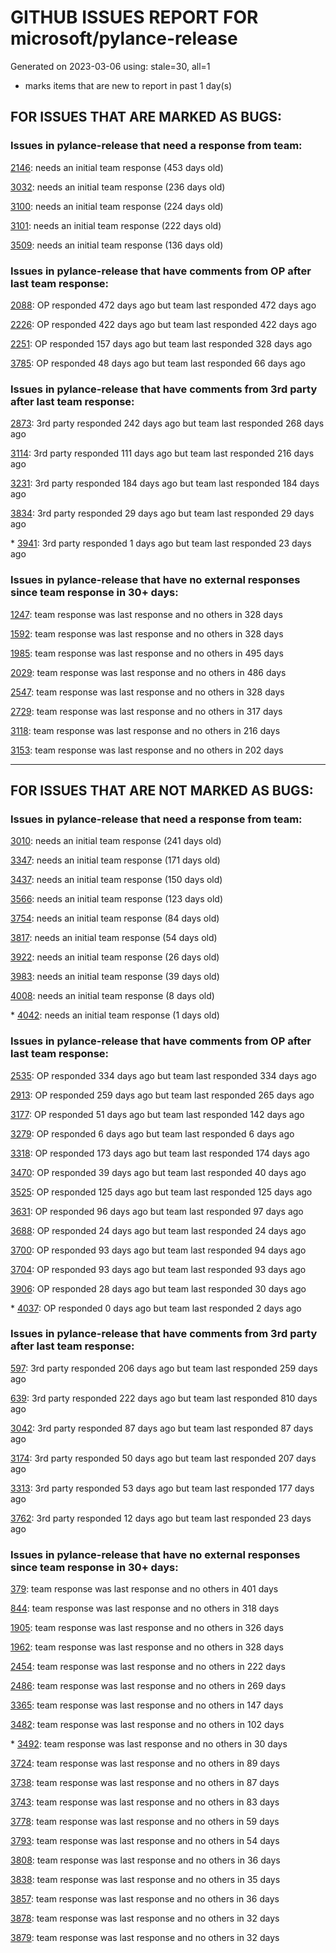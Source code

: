 
# GITHUB ISSUES REPORT FOR microsoft/pylance-release


Generated on 2023-03-06 using: stale=30, all=1


* marks items that are new to report in past 1 day(s)


## FOR ISSUES THAT ARE MARKED AS BUGS:


### Issues in pylance-release that need a response from team:


  [2146](https://github.com/microsoft/pylance-release/issues/2146 "&quot;Extract method&quot; produces syntax error with multiline except clause"): needs an initial team response (453 days old)

  [3032](https://github.com/microsoft/pylance-release/issues/3032 "[Bug] Function parentheses autocomplete does not recognize existing parentheses "): needs an initial team response (236 days old)

  [3100](https://github.com/microsoft/pylance-release/issues/3100 "Improvements for type aliases"): needs an initial team response (224 days old)

  [3101](https://github.com/microsoft/pylance-release/issues/3101 "Error with string formating and parameters autocomplete"): needs an initial team response (222 days old)

  [3509](https://github.com/microsoft/pylance-release/issues/3509 "Python code prompt in vscode with docstring"): needs an initial team response (136 days old)

### Issues in pylance-release that have comments from OP after last team response:


  [2088](https://github.com/microsoft/pylance-release/issues/2088 "SQLAlchemy Session __enter__ and __exit__ methods not being noticed."): OP responded 472 days ago but team last responded 472 days ago

  [2226](https://github.com/microsoft/pylance-release/issues/2226 "vscode resolves paths with `..` in them even if the directory doesn't exist / has invalid name"): OP responded 422 days ago but team last responded 422 days ago

  [2251](https://github.com/microsoft/pylance-release/issues/2251 "Sphinx Style Docstring Rendering Feature"): OP responded 157 days ago but team last responded 328 days ago

  [3785](https://github.com/microsoft/pylance-release/issues/3785 "auto-imports: `Self` type is imported from `typing` module, not `typing_extensions` in Python 3.9"): OP responded 48 days ago but team last responded 66 days ago

### Issues in pylance-release that have comments from 3rd party after last team response:


  [2873](https://github.com/microsoft/pylance-release/issues/2873 "Command 'Python: Restart Language Server' resulted in an error (command 'python.analysis.restartLanguageServer' not found)"): 3rd party responded 242 days ago but team last responded 268 days ago

  [3114](https://github.com/microsoft/pylance-release/issues/3114 "Assign to variable from commented-out magic command"): 3rd party responded 111 days ago but team last responded 216 days ago

  [3231](https://github.com/microsoft/pylance-release/issues/3231 "`itertools.count` docstring is not shown correctly"): 3rd party responded 184 days ago but team last responded 184 days ago

  [3834](https://github.com/microsoft/pylance-release/issues/3834 "Inappropriate type hint or obscured declaration error"): 3rd party responded 29 days ago but team last responded 29 days ago

\* [3941](https://github.com/microsoft/pylance-release/issues/3941 "UndefinedVariable in interactive window"): 3rd party responded 1 days ago but team last responded 23 days ago

### Issues in pylance-release that have no external responses since team response in 30+ days:


  [1247](https://github.com/microsoft/pylance-release/issues/1247 "&quot;No code actions available&quot; if Ctrl+. is hit quickly after moving the cursor"): team response was last response and no others in 328 days

  [1592](https://github.com/microsoft/pylance-release/issues/1592 "While on Live Share, host computer's cursor is moved to remote's cursor when docstring is auto-inserted"): team response was last response and no others in 328 days

  [1985](https://github.com/microsoft/pylance-release/issues/1985 "Popup from documentation does not respect indentation in code blocks"): team response was last response and no others in 495 days

  [2029](https://github.com/microsoft/pylance-release/issues/2029 "Refactoring multiline context manager statement into new method results in invalid syntax"): team response was last response and no others in 486 days

  [2547](https://github.com/microsoft/pylance-release/issues/2547 "pandas: Argument of type &quot;(x: Unknown) -> list[Unknown]&quot; cannot be assigned to parameter &quot;arg&quot; of type &quot;() -> Any&quot; in function &quot;aggregate&quot;"): team response was last response and no others in 328 days

  [2729](https://github.com/microsoft/pylance-release/issues/2729 "completeFunctionParens adds unnecessary parentheses for cached properties"): team response was last response and no others in 317 days

  [3118](https://github.com/microsoft/pylance-release/issues/3118 " missing new line from dict() help mouse hover"): team response was last response and no others in 216 days

  [3153](https://github.com/microsoft/pylance-release/issues/3153 "Extract variable and method on arguments of decorator which precedes function definition doesn't create required definitions."): team response was last response and no others in 202 days

---

## FOR ISSUES THAT ARE NOT MARKED AS BUGS:


### Issues in pylance-release that need a response from team:


  [3010](https://github.com/microsoft/pylance-release/issues/3010 "Code navigation can open the destination in the actual path instead of symlinked path if symlinked directory was added to workspace"): needs an initial team response (241 days old)

  [3347](https://github.com/microsoft/pylance-release/issues/3347 "Google docstring formatting for multi-line class attributes not recognized/converted properly for use in intellisense popup"): needs an initial team response (171 days old)

  [3437](https://github.com/microsoft/pylance-release/issues/3437 "In Japanese please"): needs an initial team response (150 days old)

  [3566](https://github.com/microsoft/pylance-release/issues/3566 "Improve &quot;Definition Preview Hover&quot; rendering and layout (similiar to JetBrains IDEs)"): needs an initial team response (123 days old)

  [3754](https://github.com/microsoft/pylance-release/issues/3754 "Highlighting for type aliases in python"): needs an initial team response (84 days old)

  [3817](https://github.com/microsoft/pylance-release/issues/3817 "A small bug related to auto-complete or intellisense"): needs an initial team response (54 days old)

  [3922](https://github.com/microsoft/pylance-release/issues/3922 "Can no longer see function info in unexpanded quick info panel"): needs an initial team response (26 days old)

  [3983](https://github.com/microsoft/pylance-release/issues/3983 "python.analysis.exclude setting description is not rendered nicely"): needs an initial team response (39 days old)

  [4008](https://github.com/microsoft/pylance-release/issues/4008 "Support for Pydantic dynamic models"): needs an initial team response (8 days old)

\* [4042](https://github.com/microsoft/pylance-release/issues/4042 "__init__ docstring is ignored if @overload is used"): needs an initial team response (1 days old)

### Issues in pylance-release that have comments from OP after last team response:


  [2535](https://github.com/microsoft/pylance-release/issues/2535 "Remove auto-import when typing the letter d to avoid being serenaded with The Zen of Python"): OP responded 334 days ago but team last responded 334 days ago

  [2913](https://github.com/microsoft/pylance-release/issues/2913 "Semantic highlighing doesn't differentiate parameter passing by its name from usage inside the function"): OP responded 259 days ago but team last responded 265 days ago

  [3177](https://github.com/microsoft/pylance-release/issues/3177 "Jupyter notebook IntelliSense doesn't autocomplete modules in workspace subfolders when `&quot;python.pylanceLspNotebooksEnabled&quot;: true`"): OP responded 51 days ago but team last responded 142 days ago

  [3279](https://github.com/microsoft/pylance-release/issues/3279 "Renaming in Jupyter notebooks only works in a single cell"): OP responded 6 days ago but team last responded 6 days ago

  [3318](https://github.com/microsoft/pylance-release/issues/3318 "[Auto Import] - Suggest equivalents from `collections.abc` rather than `typing`"): OP responded 173 days ago but team last responded 174 days ago

  [3470](https://github.com/microsoft/pylance-release/issues/3470 "Long checking and analyzing operations when using JAX"): OP responded 39 days ago but team last responded 40 days ago

  [3525](https://github.com/microsoft/pylance-release/issues/3525 "False &quot;Symbol&quot; is unknown import symbol"): OP responded 125 days ago but team last responded 125 days ago

  [3631](https://github.com/microsoft/pylance-release/issues/3631 "Pylance randomly forgets previously known inferred types after editing"): OP responded 96 days ago but team last responded 97 days ago

  [3688](https://github.com/microsoft/pylance-release/issues/3688 "Cannot access member &quot;clicked&quot; for type &quot;QPushButton&quot;;   Member &quot;clicked&quot; is unknown"): OP responded 24 days ago but team last responded 24 days ago

  [3700](https://github.com/microsoft/pylance-release/issues/3700 "Go to definition by python module path in string"): OP responded 93 days ago but team last responded 94 days ago

  [3704](https://github.com/microsoft/pylance-release/issues/3704 "Django. Code completion &quot;related_name&quot; class object (for a ForeignKey)"): OP responded 93 days ago but team last responded 93 days ago

  [3906](https://github.com/microsoft/pylance-release/issues/3906 "VSCode Pylance checking and analyzing become very slow once import fire package "): OP responded 28 days ago but team last responded 30 days ago

\* [4037](https://github.com/microsoft/pylance-release/issues/4037 "incorrect red squiggles from mypy on submodule look ups on alias modules "): OP responded 0 days ago but team last responded 2 days ago

### Issues in pylance-release that have comments from 3rd party after last team response:


  [597](https://github.com/microsoft/pylance-release/issues/597 "'reportMissingModuleSource' warning for requests.packages.*"): 3rd party responded 206 days ago but team last responded 259 days ago

  [639](https://github.com/microsoft/pylance-release/issues/639 "Pylance can't resolve .pyw imports"): 3rd party responded 222 days ago but team last responded 810 days ago

  [3042](https://github.com/microsoft/pylance-release/issues/3042 "DOUBLE language server started in vscode with conda"): 3rd party responded 87 days ago but team last responded 87 days ago

  [3174](https://github.com/microsoft/pylance-release/issues/3174 "Consider partial stubs for TensorFlow to work around lazy import issues"): 3rd party responded 50 days ago but team last responded 207 days ago

  [3313](https://github.com/microsoft/pylance-release/issues/3313 "Module is not callable"): 3rd party responded 53 days ago but team last responded 177 days ago

  [3762](https://github.com/microsoft/pylance-release/issues/3762 "Pylance extension leads to high CPU usage and heat"): 3rd party responded 12 days ago but team last responded 23 days ago

### Issues in pylance-release that have no external responses since team response in 30+ days:


  [379](https://github.com/microsoft/pylance-release/issues/379 "Enhancement: Allow specification of a list of modules to not do type checking for"): team response was last response and no others in 401 days

  [844](https://github.com/microsoft/pylance-release/issues/844 "Intellisense is messed up. Function information and type checking is useless for matplotlib (and other modules like numpy) "): team response was last response and no others in 318 days

  [1905](https://github.com/microsoft/pylance-release/issues/1905 "Stop Suggesting Enum member access on Enum members"): team response was last response and no others in 326 days

  [1962](https://github.com/microsoft/pylance-release/issues/1962 "VS code does not handle escaping braces in f-strings"): team response was last response and no others in 328 days

  [2454](https://github.com/microsoft/pylance-release/issues/2454 "Pylance isn't showing errors"): team response was last response and no others in 222 days

  [2486](https://github.com/microsoft/pylance-release/issues/2486 "Functions in os module only show type stubs information (both on hover and when doing &quot;go to definition&quot;)"): team response was last response and no others in 269 days

  [3365](https://github.com/microsoft/pylance-release/issues/3365 "Local import inside conda editable package doesn't work."): team response was last response and no others in 147 days

  [3482](https://github.com/microsoft/pylance-release/issues/3482 "Matplotlib subplots not returning correct types"): team response was last response and no others in 102 days

\* [3492](https://github.com/microsoft/pylance-release/issues/3492 "Cannot find 'decimal.Context' when typing 'decimal.ctxt'"): team response was last response and no others in 30 days

  [3724](https://github.com/microsoft/pylance-release/issues/3724 "Support &quot;Move to new file&quot; action"): team response was last response and no others in 89 days

  [3738](https://github.com/microsoft/pylance-release/issues/3738 "warning (maybe codeAction) on usage of deprecated objects"): team response was last response and no others in 87 days

  [3743](https://github.com/microsoft/pylance-release/issues/3743 "feature request: braces should auto-pair inside f-strings "): team response was last response and no others in 83 days

  [3778](https://github.com/microsoft/pylance-release/issues/3778 "Python debugger doesn't import local files in vs code"): team response was last response and no others in 59 days

  [3793](https://github.com/microsoft/pylance-release/issues/3793 "Cannot suppress Pylance diagnostic errors in Python library files when try to set up configuration options"): team response was last response and no others in 54 days

  [3808](https://github.com/microsoft/pylance-release/issues/3808 "Problem with hihglight code in dif comparison mode for python "): team response was last response and no others in 36 days

  [3838](https://github.com/microsoft/pylance-release/issues/3838 "How to best deal with the inconsistencies between pyright, VS, and VSC?"): team response was last response and no others in 35 days

  [3857](https://github.com/microsoft/pylance-release/issues/3857 "`region` at the start of a normal comment triggers error about `endregion` being missing"): team response was last response and no others in 36 days

  [3878](https://github.com/microsoft/pylance-release/issues/3878 "&quot;No symbols found in document ...&quot; and python autocomplete no longer works after latest VSCode update"): team response was last response and no others in 32 days

  [3879](https://github.com/microsoft/pylance-release/issues/3879 "The pylance process not existed with high cpu usage after vscode connections closed several days"): team response was last response and no others in 32 days
